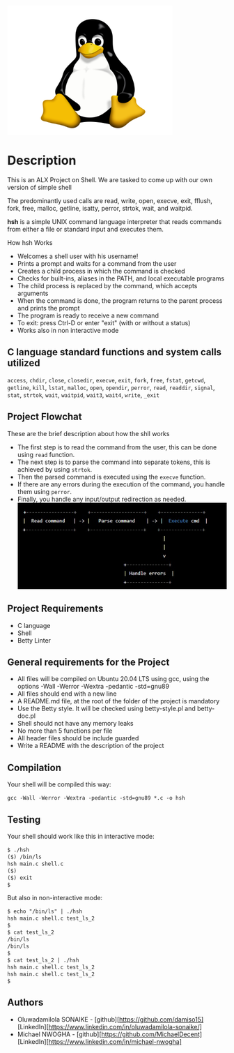 ![](linux.png)

# Description
This is an ALX Project on Shell. We are tasked to come up with our own version of simple shell

The predominantly used calls are read, write, open, execve, exit, fflush, fork, free, malloc, getline, isatty, perror, strtok, wait, and waitpid.

**hsh** is a simple UNIX command language interpreter that reads commands from either a file or standard input and executes them.

How hsh Works
* Welcomes a shell user with his username!
* Prints a prompt and waits for a command from the user
* Creates a child process in which the command is checked
* Checks for built-ins, aliases in the PATH, and local executable programs
* The child process is replaced by the command, which accepts arguments
* When the command is done, the program returns to the parent process and prints the prompt
* The program is ready to receive a new command
* To exit: press Ctrl-D or enter "exit" (with or without a status)
* Works also in non interactive mode

## C language standard functions and system calls utilized ##
`access`, `chdir`, `close`, `closedir`, `execve`, `exit`, `fork`,
`free`, `fstat`, `getcwd`, `getline`, `kill`, `lstat`, `malloc`,
`open`, `opendir`, `perror`, `read`, `readdir`, `signal`, `stat`,
`strtok`, `wait`, `waitpid`, `wait3`, `wait4`, `write`, `_exit`

## Project Flowchat ##
These are the brief description about how the shll works
* The first step is to read the command from the user, this can be done using `read` function.
* The next step is to parse the command into separate tokens, this is achieved by using `strtok`.
* Then the parsed command is executed using the `execve` function.
* If there are any errors during the execution of the command, you handle them using `perror`.
* Finally, you handle any input/output redirection as needed.
![](c_simple_shell_flow_chart.jpeg)

## Project Requirements
* C language
* Shell
* Betty Linter

## General requirements for the Project
* All files will be compiled on Ubuntu 20.04 LTS using gcc, using the options -Wall -Werror -Wextra -pedantic -std=gnu89
* All files should end with a new line
* A README.md file, at the root of the folder of the project is mandatory
* Use the Betty style. It will be checked using betty-style.pl and betty-doc.pl
* Shell should not have any memory leaks
* No more than 5 functions per file
* All header files should be include guarded
* Write a README with the description of the project

## Compilation ##
Your shell will be compiled this way:

```
gcc -Wall -Werror -Wextra -pedantic -std=gnu89 *.c -o hsh
```

## Testing ##
Your shell should work like this in interactive mode:

~~~~
$ ./hsh
($) /bin/ls
hsh main.c shell.c
($)
($) exit
$
~~~~

But also in non-interactive mode:

~~~~
$ echo "/bin/ls" | ./hsh
hsh main.c shell.c test_ls_2
$
$ cat test_ls_2
/bin/ls
/bin/ls
$
$ cat test_ls_2 | ./hsh
hsh main.c shell.c test_ls_2
hsh main.c shell.c test_ls_2
$
~~~~

## Authors ##
* Oluwadamilola SONAIKE -  [github][https://github.com/damiso15] 
[LinkedIn][https://www.linkedin.com/in/oluwadamilola-sonaike/]
* Michael NWOGHA - [github][https://github.com/MichaelDecent] 
[LinkedIn][https://www.linkedin.com/in/michael-nwogha]
